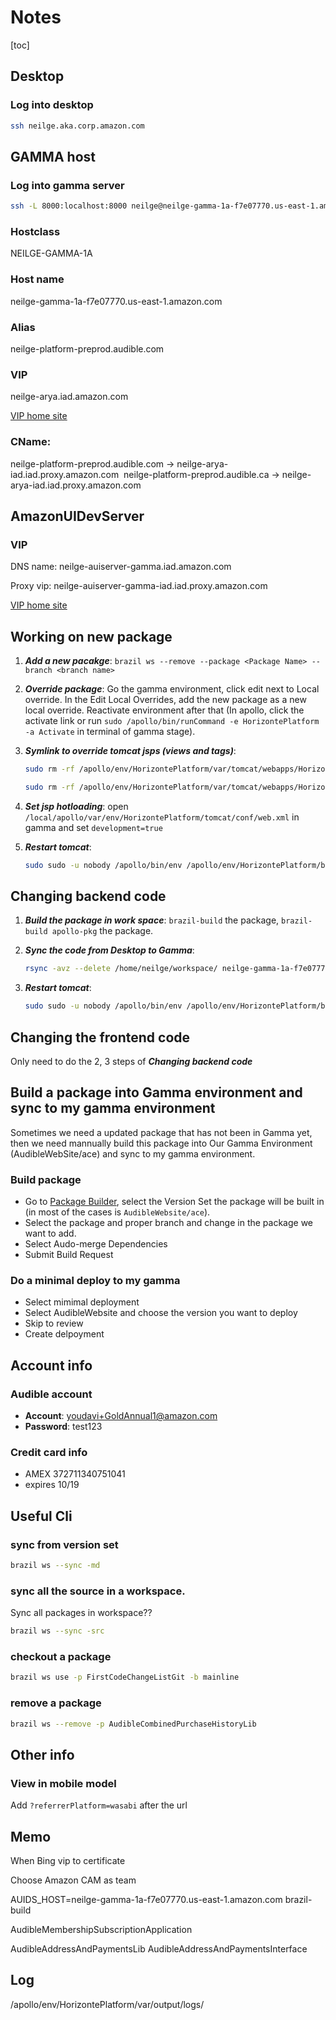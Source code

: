 # Notes

[toc]

## Desktop

### Log into desktop


```bash
ssh neilge.aka.corp.amazon.com
```


## GAMMA host

### Log into gamma server

```bash
ssh -L 8000:localhost:8000 neilge@neilge-gamma-1a-f7e07770.us-east-1.amazon.com
```

### Hostclass
NEILGE-GAMMA-1A

### Host name
neilge-gamma-1a-f7e07770.us-east-1.amazon.com

### Alias
neilge-platform-preprod.audible.com

### VIP
neilge-arya.iad.amazon.com

[VIP home site](https://vip-management.amazon.com/vipmgmt/ManageVips.mhtml)

### CName:

neilge-platform-preprod.audible.com -> neilge-arya-iad.iad.proxy.amazon.com 
neilge-platform-preprod.audible.ca -> neilge-arya-iad.iad.proxy.amazon.com 

## AmazonUIDevServer

### VIP

DNS name:
neilge-auiserver-gamma.iad.amazon.com

Proxy vip:
neilge-auiserver-gamma-iad.iad.proxy.amazon.com

[VIP home site](https://vip-management.amazon.com/vipmgmt/ManageVips.mhtml)

## Working on new package

1. ***Add a new pacakge***: `brazil ws --remove --package <Package Name> --branch <branch name>`
1. ***Override package***: Go the gamma environment, click edit next to Local override. In the Edit Local Overrides, add the new package as a new local override. Reactivate environment after that (In apollo, click the activate link or run `sudo /apollo/bin/runCommand -e HorizontePlatform -a Activate` in terminal of gamma stage). 

2. ***Symlink to override tomcat jsps (views and tags)***: 

	```bash
	sudo rm -rf /apollo/env/HorizontePlatform/var/tomcat/webapps/HorizonteWebApp/WEB-INF/views/accountdetails && sudo ln -s /home/neilge/workspace/arya/src/AudibleWebAccountDetailsApplication/src/main/resources/WEB-INF/views/accountdetails /apollo/env/HorizontePlatform/var/tomcat/webapps/HorizonteWebApp/WEB-INF/views/accountdetails && sudo rm -rf /apollo/env/HorizontePlatform/var/tomcat/webapps/HorizonteWebApp/WEB-INF/tags/accountdetails && sudo ln -s /home/neilge/workspace/arya/src/AudibleWebAccountDetailsApplication/src/main/resources/WEB-INF/tags/accountdetails /apollo/env/HorizontePlatform/var/tomcat/webapps/HorizonteWebApp/WEB-INF/tags/accountdetails
	```
	
	```bash
	sudo rm -rf /apollo/env/HorizontePlatform/var/tomcat/webapps/HorizonteWebApp/WEB-INF/views/navigation && sudo ln -s /home/neilge/workspace/arya/src/AudibleWebNavigationApplication/src/main/resources/WEB-INF/views/navigation /apollo/env/HorizontePlatform/var/tomcat/webapps/HorizonteWebApp/WEB-INF/views/navigation && sudo rm -rf /apollo/env/HorizontePlatform/var/tomcat/webapps/HorizonteWebApp/WEB-INF/tags/navigation && sudo ln -s /home/neilge/workspace/arya/src/AudibleWebNavigationApplication/src/main/resources/WEB-INF/tags/navigation /apollo/env/HorizontePlatform/var/tomcat/webapps/HorizonteWebApp/WEB-INF/tags/navigation
	```

3. ***Set jsp hotloading***: open `/local/apollo/var/env/HorizontePlatform/tomcat/conf/web.xml` in gamma and set `development=true`

4. ***Restart tomcat***: 

	```bash
	sudo sudo -u nobody /apollo/bin/env /apollo/env/HorizontePlatform/bin/forceTomcatRestart
	```


## Changing backend code

1. ***Build the package in work space***: `brazil-build` the package, `brazil-build apollo-pkg` the package.
2. ***Sync the code from Desktop to Gamma***: 

	```bash
	rsync -avz --delete /home/neilge/workspace/ neilge-gamma-1a-f7e07770.us-east-1.amazon.com:/home/neilge/workspace/
	```
3. ***Restart tomcat***: 

	```bash
	sudo sudo -u nobody /apollo/bin/env /apollo/env/HorizontePlatform/bin/forceTomcatRestart
	```
	
## Changing the frontend code

Only need to do the 2, 3 steps of ***Changing backend code***


## Build a package into Gamma environment and sync to my gamma environment

Sometimes we need a updated package that has not been in Gamma yet, then we need mannually build this package into Our Gamma Environment (AudibleWebSite/ace) and sync to my gamma environment.

### Build package

* Go to [Package Builder](build.amazon.com), select the Version Set the package will be built in (in most of the cases is `AudibleWebsite/ace`). 
* Select the package and proper branch and change in the package we want to add.
* Select Audo-merge Dependencies
* Submit Build Request

### Do a minimal deploy to my gamma

* Select mimimal deployment
* Select AudibleWebsite and choose the version you want to deploy
* Skip to review
* Create delpoyment

## Account info

### Audible account

* **Account**: youdavi+GoldAnnual1@amazon.com
* **Password**: test123

### Credit card info

* AMEX 372711340751041
* expires 10/19


## Useful Cli

### sync from version set

```bash
brazil ws --sync -md
```

### sync all the source in a workspace.

Sync all packages in workspace??

```bash
brazil ws --sync -src
```

### checkout a package

```bash
brazil ws use -p FirstCodeChangeListGit -b mainline
```

### remove a package

```bash
brazil ws --remove -p AudibleCombinedPurchaseHistoryLib
```

## Other info

### View in mobile model

Add `?referrerPlatform=wasabi` after the url


## Memo

When Bing vip to certificate

Choose Amazon CAM as team

AUIDS_HOST=neilge-gamma-1a-f7e07770.us-east-1.amazon.com brazil-build

AudibleMembershipSubscriptionApplication

AudibleAddressAndPaymentsLib
AudibleAddressAndPaymentsInterface

## Log
/apollo/env/HorizontePlatform/var/output/logs/